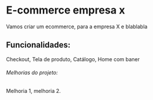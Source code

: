 # E-commerce empresa x

Vamos criar um ecommerce, para a empresa X e blablabla

## Funcionalidades:

Checkout, Tela de produto, Catálogo, Home com baner

###### Melhorias do projeto:

Melhoria 1, melhoria 2.
